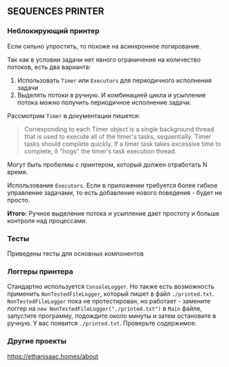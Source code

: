 ## SEQUENCES PRINTER

### Неблокирующий принтер

Если сильно упростить, то похоже на асинхронное логирование. 

Так как в условии задачи нет явного ограничения на количество потоков, есть два варианта:
1. Использовать `Timer` или `Executors` для периодичного исполнения задачи
2. Выделять потоки в ручную. И комбинацией цикла и усыпление потока можно получить периодичное исполнение задачи.

Рассмотрим `Timer` в документации пишется:

> Corresponding to each Timer object is a single background thread that is used to execute all of the timer's tasks, sequentially. Timer tasks should complete quickly. If a timer task takes excessive time to complete, it "hogs" the timer's task execution thread.

Могут быть пробелмы с принтером, который должен отработать N время.

Использование `Executors`. Если в приложении требуется более гибкое управление задачами, то есть добавление нового поведения - будет не просто.

**Итого:** Ручное выделение потока и усыпление дает простоту и больше контроля над процессами.

### Тесты

Приведены тесты для основных компонентов

### Логгеры принтера

Стандартно используется `ConsoleLogger`. Но также есть возможность применить
`NonTestedFileLogger`, который пишет в файл `./printed.txt`. `NonTestedFileLogger` пока не протестирован, но работает - замените логгер на `new NonTestedFileLogger("./printed.txt")` в `Main` файле,
запустите программу, подождите около минуты и затем остановите в ручную. У вас появится `./printed.txt`. Проверьте содержимое.

### Другие проекты

https://ethanisaac.homes/about